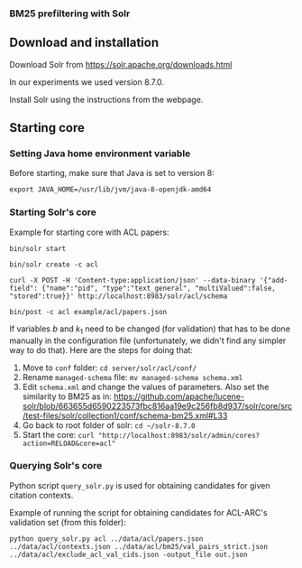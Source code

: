 ### BM25 prefiltering with Solr

## Download and installation

Download Solr from https://solr.apache.org/downloads.html

In our experiments we used version 8.7.0.

Install Solr using the instructions from the webpage.

## Starting core

### Setting Java home environment variable

Before starting, make sure that Java is set to version 8:

```
export JAVA_HOME=/usr/lib/jvm/java-8-openjdk-amd64

```

### Starting Solr's core

Example for starting core with ACL papers:

```
bin/solr start

bin/solr create -c acl

curl -X POST -H 'Content-type:application/json' --data-binary '{"add-field": {"name":"pid", "type":"text_general", "multiValued":false, "stored":true}}' http://localhost:8983/solr/acl/schema

bin/post -c acl example/acl/papers.json

```

If variables $b$ and $k_1$ need to be changed (for validation) that has to be done manually in the configuration file (unfortunately, we didn't find any simpler way to do that).
Here are the steps for doing that:

1. Move to `conf` folder: `cd server/solr/acl/conf/`
2. Rename `managed-schema` file: `mv managed-schema schema.xml`
3. Edit `schema.xml` and change the values of parameters. Also set the similarity to BM25 as in: https://github.com/apache/lucene-solr/blob/663655d6590223573fbc816aa19e9c256fb8d937/solr/core/src/test-files/solr/collection1/conf/schema-bm25.xml#L33
4. Go back to root folder of solr: `cd ~/solr-8.7.0`
5. Start the core: `curl "http://localhost:8983/solr/admin/cores?action=RELOAD&core=acl"`

### Querying Solr's core

Python script `query_solr.py` is used for obtaining candidates for given citation contexts.

Example of running the script for obtaining candidates for ACL-ARC's validation set (from this folder):

```
python query_solr.py acl ../data/acl/papers.json ../data/acl/contexts.json ../data/acl/bm25/val_pairs_strict.json ../data/acl/exclude_acl_val_cids.json -output_file out.json

```

